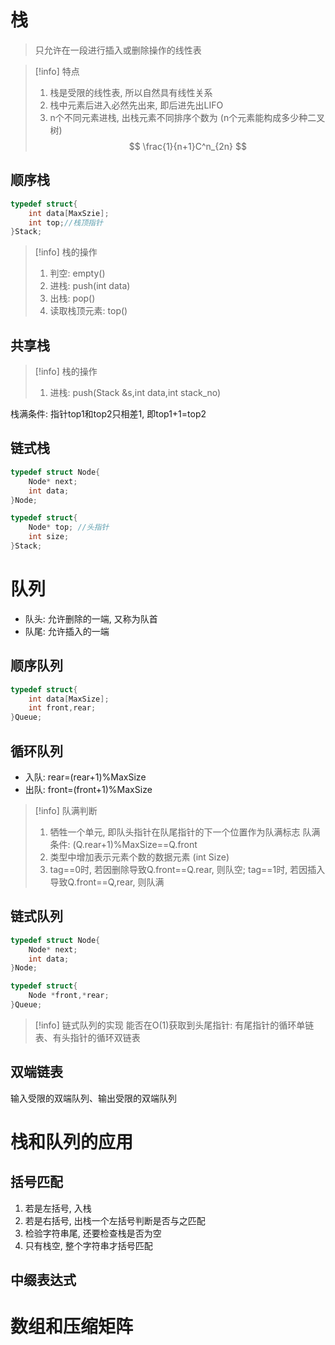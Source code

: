 # 栈

> 只允许在一段进行插入或删除操作的线性表

>[!info] 特点
>1. 栈是受限的线性表, 所以自然具有线性关系
>2. 栈中元素后进入必然先出来, 即后进先出LIFO
>3. n个不同元素进栈, 出栈元素不同排序个数为 (n个元素能构成多少种二叉树)
>$$
>\frac{1}{n+1}C^n_{2n}
>$$

## 顺序栈

```c++
typedef struct{
	int data[MaxSzie];
	int top;//栈顶指针
}Stack;
```

>[!info] 栈的操作
>1. 判空: empty()
>2. 进栈: push(int data)
>3. 出栈: pop()
>4. 读取栈顶元素: top()

## 共享栈

>[!info] 栈的操作
>1. 进栈: push(Stack &s,int data,int stack_no)

栈满条件: 指针top1和top2只相差1, 即top1+1=top2

## 链式栈

```c++
typedef struct Node{
	Node* next;
	int data;
}Node;

typedef struct{
	Node* top; //头指针
	int size;
}Stack;
```

# 队列

+ 队头: 允许删除的一端, 又称为队首
+ 队尾: 允许插入的一端

## 顺序队列

```c++
typedef struct{
	int data[MaxSize];
	int front,rear;
}Queue;
```
## 循环队列

+ 入队: rear=(rear+1)%MaxSize
+ 出队: front=(front+1)%MaxSize

>[!info] 队满判断
>1. 牺牲一个单元, 即队头指针在队尾指针的下一个位置作为队满标志
>   队满条件: (Q.rear+1)%MaxSize\==Q.front
>2. 类型中增加表示元素个数的数据元素 (int Size)
>3. tag\==0时, 若因删除导致Q.front\==Q.rear, 则队空; tag\==1时, 若因插入导致Q.front\==Q,rear, 则队满

## 链式队列

```c++
typedef struct Node{
	Node* next;
	int data;
}Node;

typedef struct{
	Node *front,*rear;
}Queue;
```

>[!info] 链式队列的实现
>能否在O(1)获取到头尾指针: 有尾指针的循环单链表、有头指针的循环双链表

## 双端链表

输入受限的双端队列、输出受限的双端队列

# 栈和队列的应用

## 括号匹配

1. 若是左括号, 入栈
2. 若是右括号, 出栈一个左括号判断是否与之匹配
3. 检验字符串尾, 还要检查栈是否为空
4. 只有栈空, 整个字符串才括号匹配

## 中缀表达式

# 数组和压缩矩阵



